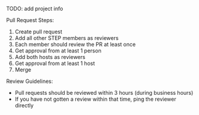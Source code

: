 TODO: add project info

Pull Request Steps:
1. Create pull request
2. Add all other STEP members as reviewers
3. Each member should review the PR at least once
4. Get approval from at least 1 person
5. Add both hosts as reviewers
6. Get approval from at least 1 host
7. Merge

Review Guidelines:
- Pull requests should be reviewed within 3 hours (during business hours)
- If you have not gotten a review within that time, ping the reviewer directly
